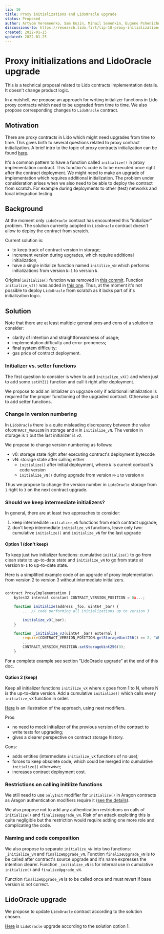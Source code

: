 ```yaml
---
lip: 10
title: Proxy initializations and LidoOracle upgrade
status: Proposed
author: Artyom Veremeenko, Sam Kozin, Mihail Semenkin, Eugene Pshenichnyy, Eugene Mamin
discussions-to: https://research.lido.fi/t/lip-10-proxy-initializations-and-lidooracle-upgrade/1616
created: 2022-01-25
updated: 2022-01-25
---
```


# Proxy initializations and LidoOracle upgrade

This is a technical proposal related to Lido contracts implementation details. It doesn't change product logic.

In a nutshell, we propose an approach for writing initializer functions in Lido proxy contracts which need to be upgraded from time to time. We also propose corresponding changes to `LidoOracle` contract.

## Motivation

There are proxy contracts in Lido which might need upgrades from time to time. This gives birth to several questions related to proxy contract initialization. A brief intro to the topic of proxy contracts initialization can be found [here](https://docs.openzeppelin.com/upgrades-plugins/1.x/proxies#the-constructor-caveat).

It's a common pattern to have a function called `initialize()` in proxy implementation contract. This function's code is to be executed once right after the contract deployment.
We might need to make an upgrade of implementation which requires additional initialization. The problem under consideration arises when we also need to be able to deploy the contract from scratch. For example during deployments to other (test) networks and local integration testing.

## Background

At the moment only `LidoOracle` contract has encountered this "initializer" problem. The solution currently adopted in `LidoOracle` contract doesn't allow to deploy the contract from scratch.

Current solution is:
- to keep track of contract version in storage;
- increment version during upgrades, which require additional initialization;
- have a single initialize function named `initilize_vN` which performs initializations from version `N-1` to version `N`.

Original `initialize()` function was removed in [this commit](https://github.com/lidofinance/lido-dao/commit/f8406543fa924cea3cec5f0c69e039c859aad92d). Function `initialize_v2()` was added in [this one](https://github.com/lidofinance/lido-dao/commit/46de2b259de84ddd388bb3e0993828a74042d158).
Thus, at the moment it's not possible to deploy `LidoOracle` from scratch as it lacks part of it's initialization logic.

## Solution

Note that there are at least multiple general pros and cons of a solution to consider:
- clarity of intention and straightforwardness of usage;
- implementation difficulty and error-proneness;
- final system difficulty;
- gas price of contract deployment.

### Initializer vs. setter functions

The first question to consider is when to add `initialize_vX()` and when just to add some `setXYZ()` function and call it right after deployment.

We propose to add an initializer on upgrade only if additional initialization is required for the proper functioning of the upgraded contract. Otherwise just to add setter functions.

### Change in version numbering

In `LidoOracle` there is a quite misleading discrepancy between the value of`CONTRACT_VERSION` in storage and `N` in `initialize_vN`. The version in storage is `1` but the last initializer is `v2`.

We propose to change version numbering as follows:
- v0: storage state right after executing contract's deployment bytecode
- vN: storage state after calling either
    - `initialize()` after initial deployment, where `N` is current contract's code version
    - `initialize_vN()` during upgrade from version `N-1` to version `N`

Thus we propose to change the version number in `LidoOracle` storage from `1` right to `3` on the next contract upgrade.

### Should we keep intermediate initializers?

In general, there are at least two approaches to consider:
1. keep intermediate `initialize_vN` functions from each contract upgrade;
2. don't keep intermediate `initialize_vN` functions, leave only two: cumulative `initialize()` and `initialize_vN` for the last upgrade

#### Option 1 (don't keep)

To keep just two initializer functions: cumulative `initialize()` to go from clean state to up-to-date state and `initialize_vN` to go from state at version `N-1` to up-to-date state.

Here is a simplified example code of an upgrade of proxy implementation from version 2 to version 3 without intermediate initializers.

```javascript

contract ProxyImplementation {
    bytes32 internal constant CONTRACT_VERSION_POSITION = 0x...;

    function initialize(address _foo, uint64 _bar) {
        ... // code performing all initializations up to version 3

        initialize_v3(_bar);
    }

    function _initialize_v3(uint64 _bar) external {
        require(CONTRACT_VERSION_POSITION.getStorageUint256() == 2, "WRONG_BASE_VERSION");
        ...
        CONTRACT_VERSION_POSITION.setStorageUint256(3);
    }
```

For a complete example see section "LidoOracle upgrade" at the end of this doc.

#### Option 2 (keep)

Keep all initializer functions `initilize_vX` where `X` goes from 1 to N, where N is the up-to-date version. Add a cumulative `initialize()` which calls every `initialize_vX` function in order.

[Here](https://github.com/krogla/contract_versions/blob/master/contracts/ContractVersions.sol) is an illustration of the approach, using neat modifiers.

Pros:
- no need to mock initializer of the previous version of the contract to write tests for upgrading;
- gives a clearer perspective on contract storage history.

Cons:
- adds entities (intermediate `initialize_vX` functions of no use);
- forces to keep obsolete code, which could be merged into cumulative `initialize()` otherwise;
- increases contract deployment cost.

### Restrictions on calling initilize functions
We still need to use `onlyInit` modifier for `initialize()` in Aragon contracts as Aragon authentication modifiers require it ([see the details](
https://hack.aragon.org/docs/aragonos-building#constructor-and-initialization)).

We also propose not to add any authentication restrictions on calls of `initialize()` and `finalizeUpgrade_vN`. Risk of an attack exploiting this is quite negligible but the restriction would require adding one more role and complicating the code.

### Naming and code composition

We also propose to separate `initialize_vN` into two functions: `_initialize_vN` and `finalizeUpgrade_vN`. Function `finalizeUpgrade_vN` is to be called after contract's source upgrade and it's name expresses the intention clearer. Function `_initialize_vN` is for internal use in cumulative `initialize()` and `finalizeUpgrade_vN`.

Function `finalizeUpgrade_vN` is to be called once and must revert if base version is not correct.

## LidoOracle upgrade

We propose to update `LidoOracle` contract according to the solution chosen.

[Here](https://github.com/lidofinance/lido-dao/pull/374) is `LidoOracle` upgrade according to the solution option 1.
